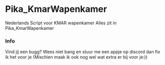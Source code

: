# Pika_KmarWapenkamer
Nederlands Script voor KMAR wapenkamer
Alles zit in Pika_KmarWapenkamer
### Info
Vind jij een bugg? Wees niet bang en stuur me een appje op discord dan fix ik het voor je (Mischien maak ik ook nog wel wat extra er bij voor je:))
